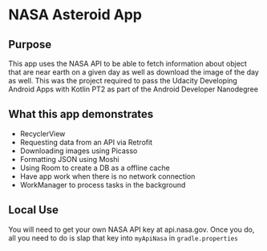 # NASA Asteroid App

## Purpose 
This app uses the NASA API to be able to fetch information about object that are near earth on a given day
as well as download the image of the day as well. This was the project required to pass the 
Udacity Developing Android Apps with Kotlin PT2 as part of the Android Developer Nanodegree

## What this app demonstrates
- RecyclerView
- Requesting data from an API via Retrofit
- Downloading images using Picasso
- Formatting JSON using Moshi
- Using Room to create a DB as a offline cache
- Have app work when there is no network connection
- WorkManager to process tasks in the background

## Local Use
You will need to get your own NASA API key at api.nasa.gov. Once you do, all you need to do
is slap that key into `myApiNasa` in `gradle.properties`